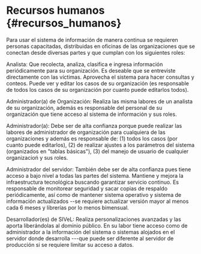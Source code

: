 # Recursos humanos {#recursos_humanos}

Para usar el sistema de información de manera continua se requieren personas 
capacitadas, distribuidas en oficinas de las organizaciones que se 
conectan desde diversas partes y que cumplan con los siguientes roles:

Analista: Que recolecta, analiza, clasifica e ingresa información periódicamente 
para su organización. Es deseable que se entreviste directamente con las víctimas. 
Aprovecha el sistema para hacer consultas y conteos. Puede ver y editar los casos 
de su organización (es responsable de todos los casos de su organización por cuanto
puede editarlos todos).

Administrador(a) de Organización: Realiza las misma labores de un analista de su 
organización, además es responsable del personal de su organización que tiene acceso al 
sistema de información y sus roles.

Administrador(a): Debe ser de alta confianza porque puede realizar las labores 
de administrador de organización para cualquiera de las organizaciones y además es 
responsable de: (1) todos los casos (por cuanto puede editarlos), (2) de 
realizar ajustes a los parámetros del sistema (organizados en "tablas básicas"), (3)
del manejo de usuario de cualquier organizacioń y sus roles.

Administrador del servidor: También debe ser de alta confianza pues tiene acceso a 
bajo nivel a todas las partes del sistema. Mantiene y mejora la infraestructura 
tecnológica buscando garantizar servicio continuo. Es responsable de monitorear
seguridad y sacar copias de respaldo periódicamente, así como de mantener sistema operativo 
y sistema de información actualizados --se requiere actualizar versión mayor al 
menos cada 6 meses y librerías por lo menos bimensual.

Desarrollador(es) de SIVeL: Realiza personalizaciones avanzadas y las aporta 
liberándolas al dominio público. En su labor tiene acceso como de administrador a la 
información del sistema o sistemas alojados en el servidor donde desarrolla ---que 
puede ser diferente al servidor de producción si se requiere limitar su acceso a datos.



